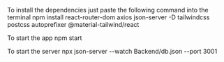 To install the dependencies just paste the following command into the terminal
npm install react-router-dom axios json-server -D tailwindcss postcss autoprefixer @material-tailwind/react

To start the app 
npm start


To start the server
 npx json-server --watch Backend/db.json --port 3001
